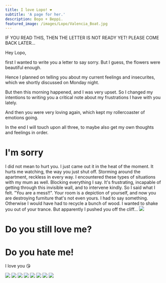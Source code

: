 ```yaml
---
title: I love Lopo! ❤️
subtitle: 'A page for her.'
description: Bopo + Beppi.
featured_image: /images/Lopo/Valencia_Boat.jpg
---
```

IF YOU READ THIS, THEN THE LETTER IS NOT READY YET!
PLEASE COME BACK LATER...


Hey Lopo,

first I wanted to write you a letter to say sorry. 
But I guess, the flowers were beautiful enough.

Hence I planned on telling you about my current feelings and insecurites, which we shortly discussed on Monday night. 

But then this morning happened, and I was very upset. So I changed my intentions to writing you a critical note about my frustrations I have with you lately. 

And then you were very loving again, which kept my rollercoaster of emotions going. 

In the end I will touch upon all three, to maybe also get my own thoughts and feelings in order.

# I'm sorry
I did not mean to hurt you. I just came out it in the heat of the moment. 
It hurts me watching, the way you just shut off. Storming around the apartment, reckless in every way. I encountered these types of situations with my mum as well. Blocking everything I say. It's frustrating, incapable of getting through this invisible wall, and to intervene kindly.
So I said what I felt. "You are a mess!!". Your room is a depiction of yourself, and now you are destroying furniture that's not even yours. I had to say something. Otherwise I would have had to recycle a bunch of wood.
I wanted to shake you out of your trance. 
But apparently I pushed you off the cliff...
![](/images/Lopo/Vienna_Lopo_Beer.jpeg)

# Do you still love me?


# Do you hate me!


I love you 😘


<div class="gallery" data-columns="3">
    <img src="/images/Lopo/Vienna_Piggyback.jpeg">
    <img src="/images/Lopo/Vienna_Icecream.jpeg">
    <img src="/images/Lopo/Vienna_Nightlife.jpg">
    <img src="/images/Lopo/Euro_2022.jpg">
    <img src="/images/Lopo/Christopher_Street_Day.jpg">
    <img src="/images/Lopo/Valencia_Beach.jpg">
    <img src="/images/Lopo/Allianz_Arena.jpeg">
    <img src="/images/Lopo/Portet_Dinner.jpg">
</div>
